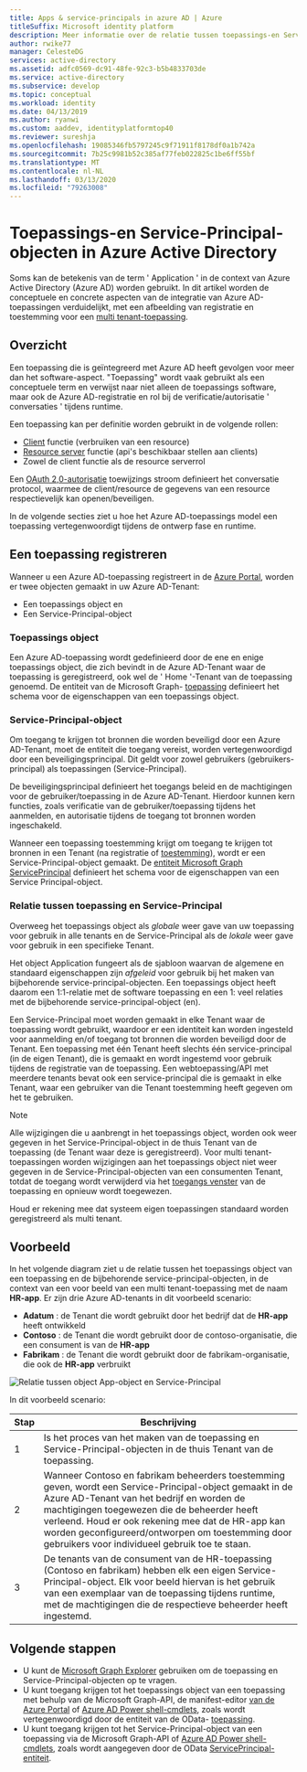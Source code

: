 ```yaml
---
title: Apps & service-principals in azure AD | Azure
titleSuffix: Microsoft identity platform
description: Meer informatie over de relatie tussen toepassings-en Service-Principal-objecten in Azure Active Directory.
author: rwike77
manager: CelesteDG
services: active-directory
ms.assetid: adfc0569-dc91-48fe-92c3-b5b4833703de
ms.service: active-directory
ms.subservice: develop
ms.topic: conceptual
ms.workload: identity
ms.date: 04/13/2019
ms.author: ryanwi
ms.custom: aaddev, identityplatformtop40
ms.reviewer: sureshja
ms.openlocfilehash: 19085346fb5797245c9f71911f8178df0a1b742a
ms.sourcegitcommit: 7b25c9981b52c385af77feb022825c1be6ff55bf
ms.translationtype: MT
ms.contentlocale: nl-NL
ms.lasthandoff: 03/13/2020
ms.locfileid: "79263008"
---
```

# <a name="application-and-service-principal-objects-in-azure-active-directory"></a>Toepassings-en Service-Principal-objecten in Azure Active Directory

Soms kan de betekenis van de term ' Application ' in de context van Azure Active Directory (Azure AD) worden gebruikt. In dit artikel worden de conceptuele en concrete aspecten van de integratie van Azure AD-toepassingen verduidelijkt, met een afbeelding van registratie en toestemming voor een [multi tenant-toepassing](developer-glossary.md#multi-tenant-application).

## <a name="overview"></a>Overzicht

Een toepassing die is geïntegreerd met Azure AD heeft gevolgen voor meer dan het software-aspect. "Toepassing" wordt vaak gebruikt als een conceptuele term en verwijst naar niet alleen de toepassings software, maar ook de Azure AD-registratie en rol bij de verificatie/autorisatie ' conversaties ' tijdens runtime.

Een toepassing kan per definitie worden gebruikt in de volgende rollen:

- [Client](developer-glossary.md#client-application) functie (verbruiken van een resource)
- [Resource server](developer-glossary.md#resource-server) functie (api's beschikbaar stellen aan clients)
- Zowel de client functie als de resource serverrol

Een [OAuth 2,0-autorisatie](developer-glossary.md#authorization-grant) toewijzings stroom definieert het conversatie protocol, waarmee de client/resource de gegevens van een resource respectievelijk kan openen/beveiligen.

In de volgende secties ziet u hoe het Azure AD-toepassings model een toepassing vertegenwoordigt tijdens de ontwerp fase en runtime.

## <a name="application-registration"></a>Een toepassing registreren

Wanneer u een Azure AD-toepassing registreert in de [Azure Portal][AZURE-Portal], worden er twee objecten gemaakt in uw Azure AD-Tenant:

- Een toepassings object en
- Een Service-Principal-object

### <a name="application-object"></a>Toepassings object

Een Azure AD-toepassing wordt gedefinieerd door de ene en enige toepassings object, die zich bevindt in de Azure AD-Tenant waar de toepassing is geregistreerd, ook wel de ' Home '-Tenant van de toepassing genoemd. De entiteit van de Microsoft Graph- [toepassing][MS-Graph-App-Entity] definieert het schema voor de eigenschappen van een toepassings object.

### <a name="service-principal-object"></a>Service-Principal-object

Om toegang te krijgen tot bronnen die worden beveiligd door een Azure AD-Tenant, moet de entiteit die toegang vereist, worden vertegenwoordigd door een beveiligingsprincipal. Dit geldt voor zowel gebruikers (gebruikers-principal) als toepassingen (Service-Principal).

De beveiligingsprincipal definieert het toegangs beleid en de machtigingen voor de gebruiker/toepassing in de Azure AD-Tenant. Hierdoor kunnen kern functies, zoals verificatie van de gebruiker/toepassing tijdens het aanmelden, en autorisatie tijdens de toegang tot bronnen worden ingeschakeld.

Wanneer een toepassing toestemming krijgt om toegang te krijgen tot bronnen in een Tenant (na registratie of [toestemming](developer-glossary.md#consent)), wordt er een Service-Principal-object gemaakt. De [entiteit Microsoft Graph ServicePrincipal][MS-Graph-Sp-Entity] definieert het schema voor de eigenschappen van een Service Principal-object.

### <a name="application-and-service-principal-relationship"></a>Relatie tussen toepassing en Service-Principal

Overweeg het toepassings object als *globale* weer gave van uw toepassing voor gebruik in alle tenants en de Service-Principal als de *lokale* weer gave voor gebruik in een specifieke Tenant.

Het object Application fungeert als de sjabloon waarvan de algemene en standaard eigenschappen zijn *afgeleid* voor gebruik bij het maken van bijbehorende service-principal-objecten. Een toepassings object heeft daarom een 1:1-relatie met de software toepassing en een 1: veel relaties met de bijbehorende service-principal-object (en).

Een Service-Principal moet worden gemaakt in elke Tenant waar de toepassing wordt gebruikt, waardoor er een identiteit kan worden ingesteld voor aanmelding en/of toegang tot bronnen die worden beveiligd door de Tenant. Een toepassing met één Tenant heeft slechts één service-principal (in de eigen Tenant), die is gemaakt en wordt ingestemd voor gebruik tijdens de registratie van de toepassing. Een webtoepassing/API met meerdere tenants bevat ook een service-principal die is gemaakt in elke Tenant, waar een gebruiker van die Tenant toestemming heeft gegeven om het te gebruiken.

> [!NOTE]
> Alle wijzigingen die u aanbrengt in het toepassings object, worden ook weer gegeven in het Service-Principal-object in de thuis Tenant van de toepassing (de Tenant waar deze is geregistreerd). Voor multi tenant-toepassingen worden wijzigingen aan het toepassings object niet weer gegeven in de Service-Principal-objecten van een consumenten Tenant, totdat de toegang wordt verwijderd via het [toegangs venster](https://myapps.microsoft.com) van de toepassing en opnieuw wordt toegewezen.
>
> Houd er rekening mee dat systeem eigen toepassingen standaard worden geregistreerd als multi tenant.

## <a name="example"></a>Voorbeeld

In het volgende diagram ziet u de relatie tussen het toepassings object van een toepassing en de bijbehorende service-principal-objecten, in de context van een voor beeld van een multi tenant-toepassing met de naam **HR-app**. Er zijn drie Azure AD-tenants in dit voorbeeld scenario:

- **Adatum** : de Tenant die wordt gebruikt door het bedrijf dat de **HR-app** heeft ontwikkeld
- **Contoso** : de Tenant die wordt gebruikt door de contoso-organisatie, die een consument is van de **HR-app**
- **Fabrikam** : de Tenant die wordt gebruikt door de fabrikam-organisatie, die ook de **HR-app** verbruikt

![Relatie tussen object App-object en Service-Principal](./media/app-objects-and-service-principals/application-objects-relationship.svg)

In dit voorbeeld scenario:

| Stap | Beschrijving |
|------|-------------|
| 1    | Is het proces van het maken van de toepassing en Service-Principal-objecten in de thuis Tenant van de toepassing. |
| 2    | Wanneer Contoso en fabrikam beheerders toestemming geven, wordt een Service-Principal-object gemaakt in de Azure AD-Tenant van het bedrijf en worden de machtigingen toegewezen die de beheerder heeft verleend. Houd er ook rekening mee dat de HR-app kan worden geconfigureerd/ontworpen om toestemming door gebruikers voor individueel gebruik toe te staan. |
| 3    | De tenants van de consument van de HR-toepassing (Contoso en fabrikam) hebben elk een eigen Service-Principal-object. Elk voor beeld hiervan is het gebruik van een exemplaar van de toepassing tijdens runtime, met de machtigingen die de respectieve beheerder heeft ingestemd. |

## <a name="next-steps"></a>Volgende stappen

- U kunt de [Microsoft Graph Explorer](https://developer.microsoft.com/graph/graph-explorer) gebruiken om de toepassing en Service-Principal-objecten op te vragen.
- U kunt toegang krijgen tot het toepassings object van een toepassing met behulp van de Microsoft Graph-API, de manifest-editor [van de Azure Portal][AZURE-Portal] of [Azure AD Power shell-cmdlets](https://docs.microsoft.com/powershell/azure/overview?view=azureadps-2.0), zoals wordt vertegenwoordigd door de entiteit van de OData- [toepassing][MS-Graph-App-Entity].
- U kunt toegang krijgen tot het Service-Principal-object van een toepassing via de Microsoft Graph-API of [Azure AD Power shell-cmdlets](https://docs.microsoft.com/powershell/azure/overview?view=azureadps-2.0), zoals wordt aangegeven door de OData [ServicePrincipal-entiteit][MS-Graph-Sp-Entity].

<!--Image references-->

<!--Reference style links -->
[MS-Graph-App-Entity]: https://docs.microsoft.com/graph/api/resources/application
[MS-Graph-Sp-Entity]: https://docs.microsoft.com/graph/api/resources/serviceprincipal
[AZURE-Portal]: https://portal.azure.com
